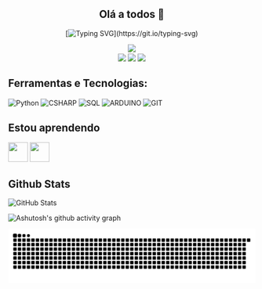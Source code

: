<div align="center">

## Olá a todos 👋

[![Typing SVG](https://readme-typing-svg.herokuapp.com?font=JetBrains+Mono&pause=1000&center=true&vCenter=true&random=false&width=435&lines=Bem+vindo+ao+meu+perfil+do+GitHub!)](https://git.io/typing-svg)

</div>

<div id="header" align="center">
  <img src="https://media1.giphy.com/media/v1.Y2lkPTc5MGI3NjExczJyOGxjNHRsdTloY3BzZ21sajM1MDVuemw1eTU3c25sMWJlbHFoYyZlcD12MV9pbnRlcm5hbF9naWZfYnlfaWQmY3Q9cw/t2fdIlhRSEtr64lq5l/giphy.gif" width="100"/>

  <div id="badges">
    <a href="https://www.linkedin.com/in/alanderson-de-paula" target="_blank"><img loading="lazy" src="https://img.shields.io/badge/-LinkedIn-%230077B5?style=for-the-badge&logo=linkedin&logoColor=white" target="_blank"></a>
    <a href = "mailto:alanderson.paula@gmail.com"><img loading="lazy" src="https://img.shields.io/badge/Gmail-D14836?style=for-the-badge&logo=gmail&logoColor=white" target="_blank"></a>
    <a href="https://www.youtube.com/@alandersondepaula1212" target="_blank"><img loading="lazy" src="https://img.shields.io/badge/YouTube-FF0000?style=for-the-badge&logo=youtube&logoColor=white" target="_blank"></a>
  </div>
<!-- <img src="https://komarev.com/ghpvc/?username=Alanderson-Paula&style=flat-square&color=blue" alt=""/> -->
</div>

##   Ferramentas e Tecnologias:

<div style="display: inline_block">
  <img align="center" alt="Python" height="50" width="50" src="https://cdn.jsdelivr.net/gh/devicons/devicon/icons/python/python-original.svg">
  <img align="center" alt="CSHARP" height="50" width="50" src="https://cdn.jsdelivr.net/gh/devicons/devicon@latest/icons/csharp/csharp-line.svg">
  <img align="center" alt="SQL" height="50" width="50" src="https://cdn.jsdelivr.net/gh/devicons/devicon@latest/icons/postgresql/postgresql-original.svg">
  <img align="center" alt="ARDUINO" height="50" width="50" src="https://cdn.jsdelivr.net/gh/devicons/devicon@latest/icons/arduino/arduino-original.svg">
  <img align="center" alt="GIT" height="50" width="50" src="https://cdn.jsdelivr.net/gh/devicons/devicon/icons/git/git-original.svg">
</div>

## Estou aprendendo

<img src="https://cdn.jsdelivr.net/gh/devicons/devicon@latest/icons/cplusplus/cplusplus-original.svg" width="40" height="40"/> <img loading="lazy" src="https://cdn.jsdelivr.net/gh/devicons/devicon/icons/linux/linux-original.svg" width="40" height="40"/>

## Github Stats
![GitHub Stats](https://github-readme-stats.vercel.app/api?username=Alanderson-Paula&theme=transparent&count_private=true&bg_color=323232&border_color=323232&show_icons=true&icon_color=30A3DC&title_color=&text_color=D6DAFF&hide_title=true&hide=stars)

![Ashutosh's github activity graph](https://github-readme-activity-graph.vercel.app/graph?username=Alanderson-Paula&theme=react-dark)


<picture>
  <source media="(prefers-color-scheme: dark)" srcset="https://raw.githubusercontent.com/Alanderson-Paula/Alanderson-Paula/output/github-contribution-grid-snake-dark.svg">
  <source media="(prefers-color-scheme: dark)" srcset="https://raw.githubusercontent.com/Alanderson-Paula/Alanderson-Paula/output/github-contribution-grid-snake.svg">
  <img alt="github contribution grid snake animation" src="https://raw.githubusercontent.com/Alanderson-Paula/Alanderson-Paula/output/github-contribution-grid-snake.svg">
</picture>



<!-- ![Snake animation](https://github.com/Alanderson-Paula/Alanderson-Paula/blob/output/github-contribution-grid-snake.svg)

**Alanderson-Paula/Alanderson-Paula** is a ✨ _special_ ✨ repository because its `README.md` (this file) appears on your GitHub profile.

Here are some ideas to get you started:

- 🔭 I’m currently working on ...
- 🌱 I’m currently learning ...
- 👯 I’m looking to collaborate on ...
- 🤔 I’m looking for help with ...
- 💬 Ask me about ...
- 📫 How to reach me: ...
- 😄 Pronouns: ...
- ⚡ Fun fact: ...
-->
